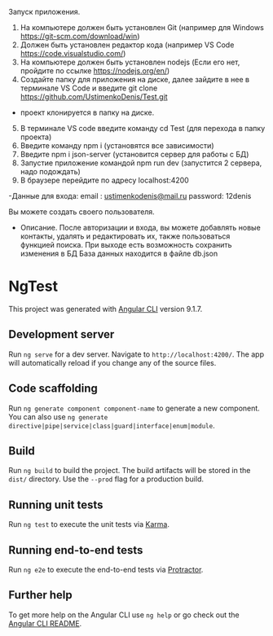 Запуск приложения.
1. На компьютере должен быть установлен Git (например для Windows https://git-scm.com/download/win)
2. Должен быть установлен редактор кода (например VS Code https://code.visualstudio.com/)
3. На компьютере должен быть установлен nodejs (Если его нет, пройдите по ссылке https://nodejs.org/en/)
4. Создайте папку для приложения на диске, далее зайдите в нее в терминале VS Code и введите 
    git clone https://github.com/UstimenkoDenis/Test.git   
  - проект клонируется в папку на диске.
5. В терминале VS code введите команду cd Test  (для перехода в папку проекта)
6. Введите команду npm i  (установятся все зависимости)
7. Введите npm i json-server (установится сервер для работы с БД)
8. Запустие приложение командой npm run dev  (запустится 2 сервера, надо подождать)
9. В браузере перейдите по адресу localhost:4200


  -Данные для входа:
           email : ustimenkodenis@mail.ru
           password: 12denis

   Вы можете создать своего пользователя.

  - Описание.
  После авторизации и входа, вы можете добавлять новые контакты, удалять и редактировать их,
  также пользоваться функцией поиска.
  При выходе есть возможность сохранить изменения в БД
  База данных находится в файле db.json












# NgTest

This project was generated with [Angular CLI](https://github.com/angular/angular-cli) version 9.1.7.

## Development server

Run `ng serve` for a dev server. Navigate to `http://localhost:4200/`. The app will automatically reload if you change any of the source files.

## Code scaffolding

Run `ng generate component component-name` to generate a new component. You can also use `ng generate directive|pipe|service|class|guard|interface|enum|module`.

## Build

Run `ng build` to build the project. The build artifacts will be stored in the `dist/` directory. Use the `--prod` flag for a production build.

## Running unit tests

Run `ng test` to execute the unit tests via [Karma](https://karma-runner.github.io).

## Running end-to-end tests

Run `ng e2e` to execute the end-to-end tests via [Protractor](http://www.protractortest.org/).

## Further help

To get more help on the Angular CLI use `ng help` or go check out the [Angular CLI README](https://github.com/angular/angular-cli/blob/master/README.md).
